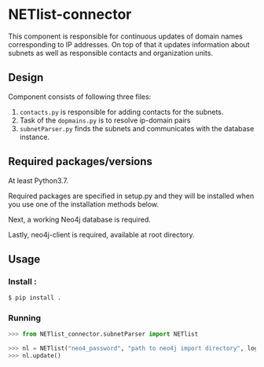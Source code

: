 # NETlist-connector
This component is responsible for continuous updates of domain names corresponding to IP addresses. On top of that it updates information about subnets as well as responsible contacts and organization units.

## Design
Component consists of following three files:
1. `contacts.py` is responsible for adding contacts for the subnets.
2. Task of the `dopmains.py` is to resolve ip-domain pairs
3. `subnetParser.py` finds the subnets and communicates with the database instance.


## Required packages/versions

At least Python3.7.

Required packages are specified in setup.py and they will be installed when you use one of the installation methods below.

Next, a working Neo4j database is required.

Lastly, neo4j-client is required, available at root directory.

## Usage

### Install :

```bash
$ pip install .
```

### Running
```python
>>> from NETlist_connector.subnetParser import NETlist

>>> nl = NETlist("neo4_password", "path to neo4j import directory", logger=logger)
>>> nl.update()
```
